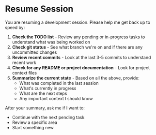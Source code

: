 # Resume Session

You are resuming a development session. Please help me get back up to speed by:

1. **Check the TODO list** - Review any pending or in-progress tasks to understand what was being worked on
2. **Check git status** - See what branch we're on and if there are any uncommitted changes
3. **Review recent commits** - Look at the last 3-5 commits to understand recent work
4. **Check for any README or project documentation** - Look for project context files
5. **Summarize the current state** - Based on all the above, provide:
   - What was completed in the last session
   - What's currently in progress
   - What are the next steps
   - Any important context I should know

After your summary, ask me if I want to:
- Continue with the next pending task
- Review a specific area
- Start something new
